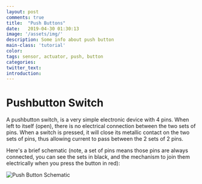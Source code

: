 ```yaml
---
layout: post
comments: true
title:  "Push Buttons"
date:   2019-04-30 01:30:13
image: '/assets/img/'
description: Some info about push button
main-class: 'tutorial'
color:
tags: sensor, actuator, push, button
categories:
twitter_text:
introduction:
---
```


# Pushbutton Switch

A pushbutton switch, is a very simple electronic device with 4 pins. When left
to itself (open), there is no electrical connection between the two sets of pins.
When a switch is pressed, it will close its metallic contact on the two sets of
pins, thus allowing current to pass between the 2 sets of 2 pins.

Here's a brief schematic (note, a set of pins means those pins are always connected,
you can see the sets in black, and the mechanism to join them electrically when
you press the button in red):

![Push Button Schematic](/lab/assets/img/posts/button_1.png)
